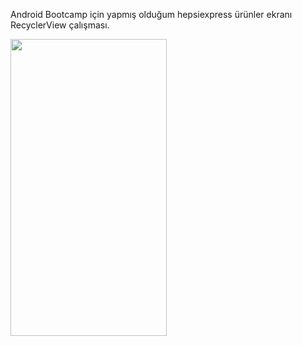 Android Bootcamp için yapmış olduğum hepsiexpress ürünler ekranı RecyclerView çalışması.


<img src="https://user-images.githubusercontent.com/83539143/155611378-e0392627-c72a-4ab8-9996-69c298e176f6.png" width="250" height="475">


